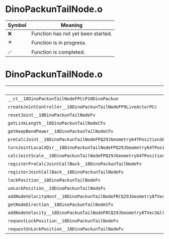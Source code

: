 # DinoPackunTailNode.o
| Symbol | Meaning 
| ------------- | ------------- 
| :x: | Function has not yet been started. 
| :eight_pointed_black_star: | Function is in progress. 
| :white_check_mark: | Function is completed. 


# DinoPackunTailNode.o
| Symbol | Decompiled? |
| ------------- | ------------- |
| `__ct__18DinoPackunTailNodeFPCcP10DinoPackun` | :x: |
| `createJointController__18DinoPackunTailNodeFP9LiveActorPCc` | :x: |
| `resetJoint__18DinoPackunTailNodeFv` | :x: |
| `getLinkLength__18DinoPackunTailNodeCFv` | :x: |
| `getKeepBendPower__18DinoPackunTailNodeCFv` | :x: |
| `preCalcJoint__18DinoPackunTailNodeFPQ29JGeometry64TPosition3&lt;Q29JGeometry38TMatrix34&lt;Q29JGeometry13SMatrix34C&lt;f&gt;&gt;&gt;RC19JointControllerInfo` | :x: |
| `turnJointLocalXDir__18DinoPackunTailNodeFPQ29JGeometry64TPosition3&lt;Q29JGeometry38TMatrix34&lt;Q29JGeometry13SMatrix34C&lt;f&gt;&gt;&gt;RC19JointControllerInfo` | :x: |
| `calcJointScale__18DinoPackunTailNodeFPQ29JGeometry64TPosition3&lt;Q29JGeometry38TMatrix34&lt;Q29JGeometry13SMatrix34C&lt;f&gt;&gt;&gt;RC19JointControllerInfo` | :x: |
| `registerPreCalcJointCallBack__18DinoPackunTailNodeFv` | :x: |
| `registerJointCallBack__18DinoPackunTailNodeFv` | :x: |
| `lockPosition__18DinoPackunTailNodeFv` | :x: |
| `unLockPosition__18DinoPackunTailNodeFv` | :x: |
| `addNodeVelocityHost__18DinoPackunTailNodeFRCQ29JGeometry8TVec3&lt;f&gt;` | :x: |
| `getNodeDirection__18DinoPackunTailNodeCFv` | :x: |
| `addNodeVelocity__18DinoPackunTailNodeFRCQ29JGeometry8TVec3&lt;f&gt;` | :x: |
| `requestLockPosition__18DinoPackunTailNodeFv` | :x: |
| `requestUnLockPosition__18DinoPackunTailNodeFv` | :x: |
